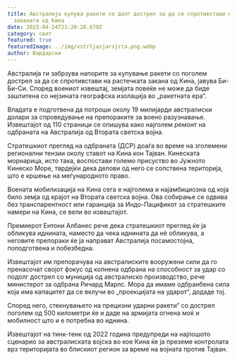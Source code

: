 ```yaml
---
title: Австралија купува ракети со долг дострел за да се спротивстави на
  заканата од Кина
date: 2023-04-24T21:28:28.679Z
category: свет
featured: true
featuredImage: ../img/vstrljasjarsjrta.png.webp
author: Вардарски
---
```


Австралија ги забрзува напорите за купување ракети со поголем дострел за да се спротивстави на растечката закана од Кина, јавува Би-Би-Си. Според воениот извештај, земјата повеќе не може да биде заштитена со нејзината географска изолација во „ракетната ера“.

Владата е подготвена да потроши околу 19 милијарди австралиски долари за спроведување на препораките за воено разузнавање. Извештајот од 110 страници се опишува како најголем ремонт на одбраната на Австралија од Втората светска војна.

Стратешкиот преглед на одбраната (ДСР) доаѓа во време на зголемени регионални тензии околу ставот на Кина кон Тајван. Кинеската морнарица, исто така, воспостави големо присуство во Јужното Кинеско Море, тврдејќи дека делови од него се сопствена територија, што е кршење на меѓународното право.

Воената мобилизација на Кина сега е најголема и најамбициозна од која било земја од крајот на Втората светска војна. Ова собирање се одвива без транспарентност или гаранција за Индо-Пацификот за стратешките намери на Кина, се вели во извештајот.

Премиерот Ентони Албанес рече дека стратешкиот преглед ќе ја обликува иднината, наместо да чека иднината да нè обликува, а неговите препораки ќе ја направат Австралија посамостојна, поподготвена и побезбедна.

Извештајот им препорачува на австралиските вооружени сили да го пренасочат својот фокус од копнена одбрана на способност за удар со подолг дострел со муниција од австралиско производство, рече министерот за одбрана Ричард Марлс. Мора да имаме одбранбена сила која има капацитет да се вклучи во „проекцијата на ударот“, додаде тој.

Според него, стекнувањето на прецизни ударни ракети“ со дострел поголем од 500 километри ќе и даде на армијата огнена моќ и мобилност што и е потребна во иднина.

Извештајот на тинк-тенк од 2022 година предупреди на најлошото сценарио за австралиската војска во кое Кина ќе ја преземе контролата врз територијата во блискиот регион за време на војната против Тајван.
